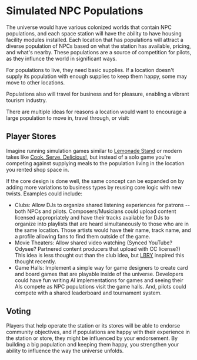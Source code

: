 # Simulated NPC Populations

The universe would have various colonized worlds that contain NPC populations, and each space station will have the ability to have housing facility modules installed. Each location that has populations will attract a diverse population of NPCs based on what the station has available, pricing, and what's nearby. These populations are a source of competition for pilots, as they influnce the world in significant ways.

For populations to live, they need basic supplies. If a location doesn't supply its population with enough supplies to keep them happy, some may move to other locations.

Populations also will travel for business and for pleasure, enabling a vibrant tourism industry.

There are multiple ideas for reasons a location would want to encourage a large population to move in, travel through, or visit:

## Player Stores

Imagine running simulation games similar to [Lemonade Stand](https://en.wikipedia.org/wiki/Lemonade_Stand) or modern takes like [Cook. Serve. Delicious!](https://en.wikipedia.org/wiki/Cook,_Serve,_Delicious!), but instead of a solo game you're competing against supplying meals to the population living in the location you rented shop space in.

If the core design is done well, the same concept can be expanded on by adding more variations to business types by reusing core logic with new twists. Examples could include:

- Clubs: Allow DJs to organize shared listening experiences for patrons -- both NPCs and pilots. Composers/Musicians could upload content licensed appropriately and have their tracks available for DJs to organize into playlists that are heard simultaneously to those who are in the same location. Those artists would have their name, track name, and a profile allowing fans to find them outside of the game.
- Movie Theaters: Allow shared video watching (Synced YouTube? Odysee? Partnered content producers that upload with CC license?) This idea is less thought out than the club idea, but [LBRY](https://lbry.com/) inspired this thought recently.
- Game Halls: Implement a simple way for game designers to create card and board games that are playable inside of the universe. Developers could have fun writing AI implementations for games and seeing their AIs compete as NPC populations visit the game halls. And, pilots could compete with a shared leaderboard and tournament system.

## Voting

Players that help operate the station or its stores will be able to endorse community objectives, and if populations are happy with their experience in the station or store, they might be influenced by your endorsement. By building a big population and keeping them happy, you strengthen your ability to influence the way the universe unfolds.
